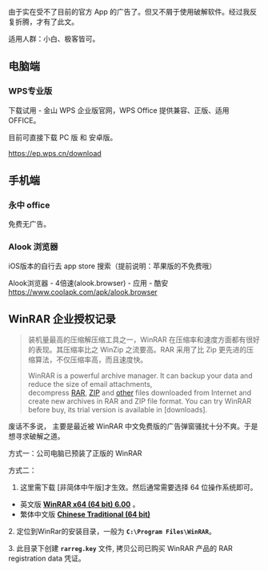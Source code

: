 由于实在受不了目前的官方 App 的广告了。但又不屑于使用破解软件。经过我反复折腾，才有了此文。

适用人群：小白、极客皆可。

## 电脑端

### WPS专业版

下载试用 - 金山 WPS 企业版官网，WPS Office 提供兼容、正版、适用OFFICE。

目前可直接下载 PC 版 和 安卓版。

<https://ep.wps.cn/download>

## 手机端

### 永中 office

免费无广告。

### Alook 浏览器

iOS版本的自行去 app store 搜索（提前说明：苹果版的不免费哦）

Alook浏览器 - 4倍速(alook.browser) - 应用 - 酷安 <https://www.coolapk.com/apk/alook.browser>

## WinRAR 企业授权记录

> 装机量最高的压缩解压缩工具之一，WinRAR 在压缩率和速度方面都有很好的表现。其压缩率比之 WinZip 之流要高。RAR 采用了比 Zip 更先进的压缩算法，不仅压缩率高，而且速度快。
>
> WinRAR is a powerful archive manager. It can backup your data and reduce the size of email attachments, decompress [RAR](http://www.rarlab.com/rar_file.htm), [ZIP](http://www.rarlab.com/zip_file.htm) and [other](http://www.rarlab.com/otherfmt.htm) files downloaded from Internet and create new archives in RAR and ZIP file format. You can try WinRAR before buy, its trial version is available in [downloads].

废话不多说， 主要是最近被 WinRAR 中文免费版的广告弹窗骚扰十分不爽。于是想寻求破解之道。

方式一：公司电脑已预装了正版的 WinRAR

方式二：
1. 这里需下载 [非简体中午版]才生效。然后通常需要选择 64 位操作系统即可。

* 英文版  [**WinRAR x64 (64 bit) 6.00**](https://www.rarlab.com/rar/winrar-x64-600.exe) 。
* 繁体中文版 [**Chinese Traditional (64 bit)**](https://www.rarlab.com/rar/winrar-x64-600tc.exe)

2\. 定位到WinRar的安装目录，一般为 **`C:\Program Files\WinRAR`**。

3\. 此目录下创建 **`rarreg.key`** 文件, 拷贝公司已购买 WinRAR 产品的 RAR registration data 凭证。